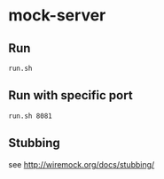 # mock-server

## Run
```
run.sh
```

## Run with specific port
```
run.sh 8081
```

## Stubbing
see http://wiremock.org/docs/stubbing/
